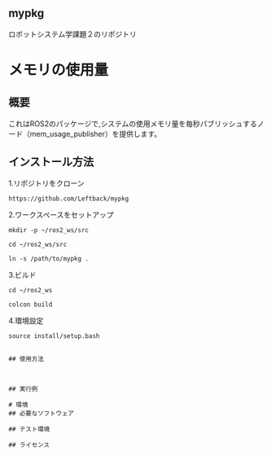 ## mypkg
ロボットシステム学課題２のリポジトリ

# メモリの使用量
## 概要
これはROS2のパッケージで,システムの使用メモリ量を毎秒パブリッシュするノード（mem_usage_publisher）を提供します。
## インストール方法
1.リポジトリをクローン
```
https://github.com/Leftback/mypkg
```
2.ワークスペースをセットアップ
```
mkdir -p ~/ros2_ws/src
```
```
cd ~/ros2_ws/src
```
```
ln -s /path/to/mypkg .
```
3.ビルド
```
cd ~/ros2_ws
```
```
colcon build
```
4.環境設定
```
source install/setup.bash


## 使用方法
```
```


## 実行例

# 環境
## 必要なソフトウェア

## テスト環境

## ライセンス


